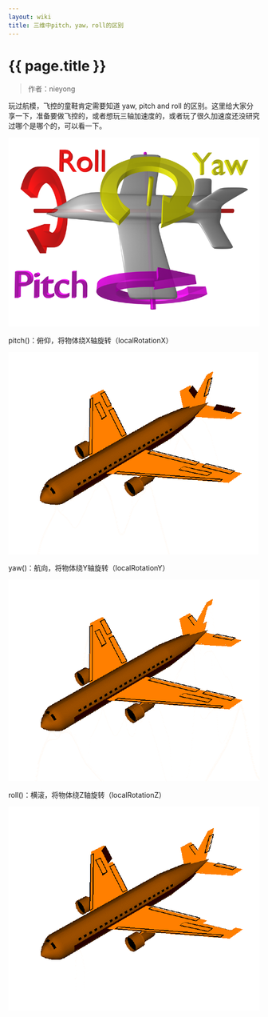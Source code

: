 ```yaml
---
layout: wiki
title: 三维中pitch，yaw，roll的区别
---
```


# {{ page.title }}

> 作者：nieyong

玩过航模，飞控的童鞋肯定需要知道 yaw, pitch and roll 的区别。这里给大家分享一下，准备要做飞控的，或者想玩三轴加速度的，或者玩了很久加速度还没研究过哪个是哪个的，可以看一下。

![](../assets/img/pitch-yaw-roll.png)

pitch()：俯仰，将物体绕X轴旋转（localRotationX）

![](../assets/img/pitch.gif)

yaw()：航向，将物体绕Y轴旋转（localRotationY）

![](../assets/img/yaw.gif)

roll()：横滚，将物体绕Z轴旋转（localRotationZ）

![](../assets/img/roll.gif)
